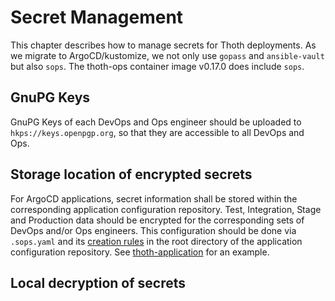 # Secret Management

This chapter describes how to manage secrets for Thoth deployments. As we migrate to ArgoCD/kustomize, we not only
use `gopass` and `ansible-vault` but also `sops`. The thoth-ops container image v0.17.0 does include `sops`.

## GnuPG Keys

GnuPG Keys of each DevOps and Ops engineer should be uploaded to `hkps://keys.openpgp.org`, so that they are
accessible to all DevOps and Ops. 

## Storage location of encrypted secrets

For ArgoCD applications, secret information shall be stored within the corresponding application configuration
repository. Test, Integration, Stage and Production data should be encrypted for the corresponding sets of DevOps
and/or Ops engineers. This configuration should be done via `.sops.yaml` and its [creation rules](https://github.com/mozilla/sops#29using-sopsyaml-conf-to-select-kmspgp-for-new-files) in the root directory of the application
configuration repository. See [thoth-application](https://github.com/thoth-station/thoth-application/blob/master/.sops.yaml) for an example. 

## Local decryption of secrets
